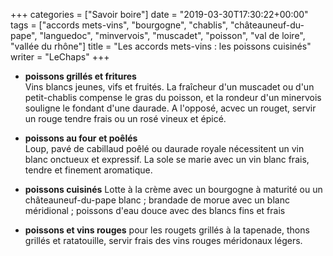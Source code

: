 +++
categories = ["Savoir boire"]
date = "2019-03-30T17:30:22+00:00"
tags = ["accords mets-vins", "bourgogne", "chablis", "châteauneuf-du-pape", "languedoc", "minvervois", "muscadet", "poisson", "val de loire", "vallée du rhône"] 
title = "Les accords mets-vins : les poissons cuisinés"
writer = "LeChaps"
+++

* **poissons grillés et fritures**  
Vins blancs jeunes, vifs et fruités. La fraîcheur d'un muscadet ou d'un petit-chablis compense le gras du poisson, et la rondeur d'un minervois souligne le fondant d'une daurade. A l'opposé, acvec un rouget, servir un rouge tendre frais ou un rosé vineux et épicé.

* **poissons au four et poêlés**  
Loup, pavé de cabillaud poêlé ou daurade royale nécessitent un vin blanc onctueux et expressif. La sole se marie avec un vin blanc frais, tendre et finement aromatique.

* **poissons cuisinés**
Lotte à la crème avec un bourgogne à maturité ou un châteauneuf-du-pape blanc ; brandade de morue avec un blanc méridional ; poissons d'eau douce avec des blancs fins et frais

* **poissons et vins rouges**
pour les rougets grillés à la tapenade, thons grillés et ratatouille, servir frais des vins rouges méridonaux légers.